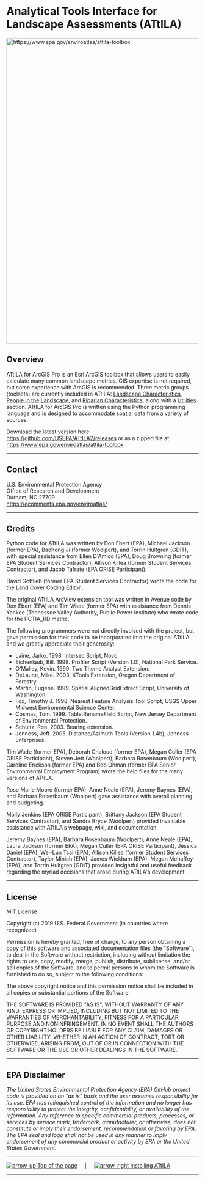 # Analytical Tools Interface for Landscape Assessments (ATtILA)

<p>
  <a href="https://www.epa.gov/enviroatlas/attila-toolbox" target="_blank">
    <img width="800" src="/USEPA/ATtILA2/wiki/ATtILA2help/lib/ATtILA_EnviroAtlasGraphicHiRes.png" title="https://www.epa.gov/enviroatlas/attila-toolbox" url="https://www.epa.gov/enviroatlas/attila-toolbox">
  </a>
</p>

## Overview

ATtILA for ArcGIS Pro is an Esri ArcGIS toolbox that allows users to easily calculate many common landscape metrics. GIS expertise is not required, but some experience with ArcGIS is recommended. Three metric groups (toolsets) are currently included in ATtILA: [Landscape Characteristics](<v3_Landscape-Characteristics>), [People in the Landscape](<v3_People-in-the-Landscape>), and [Riparian Characteristics](<v3_Riparian-Characteristics>), along with a [Utilities](<v3_Utilities>) section. ATtILA for ArcGIS Pro is written using the Python programming language and is designed to accommodate spatial data from a variety of sources.

Download the latest version here: https://github.com/USEPA/ATtILA2/releases or as a zipped file at https://www.epa.gov/enviroatlas/attila-toolbox.  

***

## Contact

U.S. Environmental Protection Agency  
Office of Research and Development  
Durham, NC 27709  
https://ecomments.epa.gov/enviroatlas/  

***

## Credits 

Python code for ATtILA was written by Don Ebert (EPA), Michael Jackson (former EPA), Baohong Ji (former Woolpert), and Torrin Hultgren (GDIT), with special assistance from Ellen D'Amico (EPA), Doug Browning (former EPA Student Services Contractor), Allison Killea (former Student Services Contractor), and Jacob Tafrate (EPA ORISE Participant).

David Gottlieb (former EPA Student Services Contractor) wrote the code for the Land Cover Coding Editor.

The original ATtILA ArcView extension tool was written in Avenue code by Don Ebert (EPA) and Tim Wade (former EPA) with assistance from Dennis Yankee (Tennessee Valley Authority, Public Power Institute) who wrote code for the PCTIA_RD metric.

The following programmers were not directly involved with the project, but gave permission for their code to be incorporated into the original ATtILA and we greatly appreciate their generosity:

- Laine, Jarko. 1998. Intersec Script, Novo.  
- Eichenlaub, Bill. 1998. Profiler Script (Version 1.0), National Park Service.  
- O’Malley, Kevin. 1999. Two Theme Analyst Extension.  
- DeLaune, Mike. 2003. XTools Extension, Oregon Department of Forestry.  
- Martin, Eugene. 1999. Spatial.AlignedGridExtract Script, University of Washington.  
- Fox, Timothy J. 1998. Nearest Feature Analysis Tool Script, USGS Upper Midwest Environmental Science Center.  
- Cosmas, Tom. 1999. Table.RenameField Script, New Jersey Department of Environmental Protection.  
- Schultz, Ron. 2003. Bearing extension.   
- Jenness, Jeff. 2005. Distance/Azimuth Tools (Version 1.4b), Jenness Enterprises.  

Tim Wade (former EPA), Deborah Chaloud (former EPA), Megan Culler (EPA ORISE Participant), Steven Jett (Woolpert), Barbara Rosenbaum (Woolpert), Caroline Erickson (former EPA) and Bob Ohman (former EPA Senior Environmental Employment Program) wrote the help files for the  many versions of ATtILA.  

Rose Marie Moore (former EPA), Anne Neale (EPA), Jeremy Baynes (EPA), and Barbara Rosenbaum (Woolpert) gave assistance with overall planning and budgeting. 

Molly Jenkins (EPA ORISE Participant), Brittany Jackson (EPA Student Services Contractor), and Sandra Bryce (Woolpert) provided invaluable assistance with ATtILA's webpage, wiki, and documentation. 

Jeremy Baynes (EPA), Barbara Rosenbaum (Woolpert), Anne Neale (EPA), Laura Jackson (former EPA), Megan Culler (EPA ORISE Participant), Jessica Daniel (EPA), Wei-Lun Tsai (EPA), Allison Killea (former Student Services Contractor), Taylor Minich (EPA), James Wickham (EPA), Megan Mehaffey (EPA), and Torrin Hultgren (GDIT) provided insightful and useful feedback regarding the myriad decisions that arose during ATtILA's development.   

***

## License

MIT License  

Copyright (c) 2019 U.S. Federal Government (in countries where recognized)  

Permission is hereby granted, free of charge, to any person obtaining a copy of this software and associated documentation files (the "Software"), to deal in the Software without restriction, including without limitation the rights to use, copy, modify, merge, publish, distribute, sublicense, and/or sell copies of the Software, and to permit persons to whom the Software is furnished to do so, subject to the following conditions:  

The above copyright notice and this permission notice shall be included in all copies or substantial portions of the Software.  

THE SOFTWARE IS PROVIDED "AS IS", WITHOUT WARRANTY OF ANY KIND, EXPRESS OR IMPLIED, INCLUDING BUT NOT LIMITED TO THE WARRANTIES OF MERCHANTABILITY, FITNESS FOR A PARTICULAR PURPOSE AND NONINFRINGEMENT. IN NO EVENT SHALL THE AUTHORS OR COPYRIGHT HOLDERS BE LIABLE FOR ANY CLAIM, DAMAGES OR OTHER LIABILITY, WHETHER IN AN ACTION OF CONTRACT, TORT OR OTHERWISE, ARISING FROM, OUT OF OR IN CONNECTION WITH THE SOFTWARE OR THE USE OR OTHER DEALINGS IN THE SOFTWARE.  

***

## EPA Disclaimer  

*The United States Environmental Protection Agency (EPA) GitHub project code is provided on an "as is" basis and the user assumes responsibility for its use. EPA has relinquished control of the information and no longer has responsibility to protect the integrity, confidentiality, or availability of the information. Any reference to specific commercial products, processes, or services by service mark, trademark, manufacturer, or otherwise, does not constitute or imply their endorsement, recommendation or favoring by EPA. The EPA seal and logo shall not be used in any manner to imply endorsement of any commercial product or activity by EPA or the United States Government.*

***
[![arrow_up](/USEPA/ATtILA2/wiki/ATtILA2help/lib/arrow_up.png "Top of the page") Top of the page][Page Top] &nbsp; &nbsp; | &nbsp; &nbsp;  [![arrow_right](/USEPA/ATtILA2/wiki/ATtILA2help/lib/arrow_right.png "Next page") Installing ATtILA][Next]
***
[Page Top]: #analytical-tools-interface-for-landscape-assessments-attila
[Next]: <v3_Installing-ATtILA>
